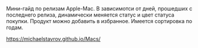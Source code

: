 Мини-гайд по релизам Apple-Mac.
В зависимотси от дней, прошедших с последнего релиза, динамически меняется статус и цвет статуса покупки.
Продукт можно добавить в избранное. Имеется сортировка по годам.

https://michaelstavrov.github.io/Macs/




